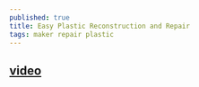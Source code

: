 ```yaml
---
published: true
title: Easy Plastic Reconstruction and Repair
tags: maker repair plastic
---
```

## [video](https://www.youtube.com/watch?v=n1meoZaHYZo)
